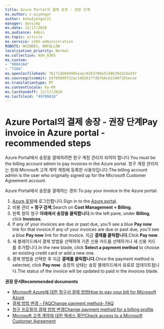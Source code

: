 ```yaml
---
title: Azure Portal의 결제 송장 - 권장 단계
ms.author: v-aiyengar
author: AshaIyengar21
manager: dansimp
ms.date: 12/17/2020
ms.audience: Admin
ms.topic: article
ms.service: o365-administration
ROBOTS: NOINDEX, NOFOLLOW
localization_priority: Normal
ms.collection: Adm_O365
ms.custom:
- "9004164"
- "7284"
ms.openlocfilehash: 76171db94d905eaec0263700e5148b29d224a247
ms.sourcegitcommit: b5f05809732ac148161ffdb7b8cb2348f101ecae
ms.translationtype: MT
ms.contentlocale: ko-KR
ms.lasthandoff: 12/17/2020
ms.locfileid: "49709818"
---
```

# <a name="pay-invoice-in-azure-portal---recommended-steps"></a><span data-ttu-id="36dfa-102">Azure Portal의 결제 송장 - 권장 단계</span><span class="sxs-lookup"><span data-stu-id="36dfa-102">Pay invoice in Azure portal - recommended steps</span></span>

<span data-ttu-id="36dfa-103">Azure Portal에서 송장을 결제하려면 청구 계정 관리자 되어야 합니다.</span><span class="sxs-lookup"><span data-stu-id="36dfa-103">You must be the billing account admin to pay invoices in the Azure portal.</span></span> <span data-ttu-id="36dfa-104">청구 계정 관리자는 원래 Microsoft 고객 계약 계정에 등록한 사용자입니다.</span><span class="sxs-lookup"><span data-stu-id="36dfa-104">The billing account admin is the user who originally signed up for the Microsoft Customer Agreement account.</span></span> 

<span data-ttu-id="36dfa-105">Azure Portal에서 송장을 결제하는 경우:</span><span class="sxs-lookup"><span data-stu-id="36dfa-105">To pay your invoice in the Azure portal:</span></span> 

1. <span data-ttu-id="36dfa-106">[Azure 포털](https://portal.azure.com/)에 로그인합니다.</span><span class="sxs-lookup"><span data-stu-id="36dfa-106">Sign in to the [Azure portal](https://portal.azure.com/).</span></span>
1. <span data-ttu-id="36dfa-107">비용 관리 **+ 청구 검색.**</span><span class="sxs-lookup"><span data-stu-id="36dfa-107">Search on **Cost Management + Billing**.</span></span>
1. <span data-ttu-id="36dfa-108">왼쪽 창의 청구 **아래에서** **송장을 클릭합니다.**</span><span class="sxs-lookup"><span data-stu-id="36dfa-108">In the left pane, under **Billing**, click **Invoices**.</span></span>
1. <span data-ttu-id="36dfa-109">If any of your invoices are due or past due, you'll see a blue **Pay now** link for that invoice.</span><span class="sxs-lookup"><span data-stu-id="36dfa-109">If any of your invoices are due or past due, you'll see a blue **Pay now** link for that invoice.</span></span> <span data-ttu-id="36dfa-110">지금 **결제를 클릭합니다.**</span><span class="sxs-lookup"><span data-stu-id="36dfa-110">Click **Pay now**.</span></span>
1. <span data-ttu-id="36dfa-111">새 블레이드에서 결제  방법을 선택하여 기존 신용 카드를 선택하거나 새 신용 카드를 추가합니다.</span><span class="sxs-lookup"><span data-stu-id="36dfa-111">In the new blade, click **Select a payment method** to choose an existing credit card or add a new one.</span></span>
1. <span data-ttu-id="36dfa-112">결제 방법을 선택한 후 지금 **결제를 클릭합니다.**</span><span class="sxs-lookup"><span data-stu-id="36dfa-112">Once the payment method is selected, click **Pay now**.</span></span>
<span data-ttu-id="36dfa-113">송장의 상태는 송장 블레이드에서 유료로 업데이트됩니다.</span><span class="sxs-lookup"><span data-stu-id="36dfa-113">The status of the invoice will be updated to paid in the invoices blade.</span></span>

<span data-ttu-id="36dfa-114">**권장 문서**</span><span class="sxs-lookup"><span data-stu-id="36dfa-114">**Recommended documents**</span></span>

- [<span data-ttu-id="36dfa-115">Microsoft Azure에 대한 청구서 결제 방법</span><span class="sxs-lookup"><span data-stu-id="36dfa-115">How to pay your bill for Microsoft Azure</span></span>](https://docs.microsoft.com/azure/cost-management-billing/understand/pay-bill)
- [<span data-ttu-id="36dfa-116">결제 방법 변경 - FAQ</span><span class="sxs-lookup"><span data-stu-id="36dfa-116">Change payment method- FAQ</span></span>](https://docs.microsoft.com/azure/billing/billing-how-to-change-credit-card?WT.mc_id=Portal-Microsoft_Azure_Support#frequently-asked-questions)
- [<span data-ttu-id="36dfa-117">청구 프로필의 결제 방법 변경</span><span class="sxs-lookup"><span data-stu-id="36dfa-117">Change payment method for a billing profile</span></span>](https://docs.microsoft.com/azure/cost-management-billing/manage/change-credit-card?WT.mc_id=Portal-Microsoft_Azure_Support#manage-credit-cards-for-a-microsoft-customer-agreement)
- [<span data-ttu-id="36dfa-118">Microsoft 고객 계약에 대한 액세스 확인</span><span class="sxs-lookup"><span data-stu-id="36dfa-118">Check access to a Microsoft Customer Agreement</span></span>](https://docs.microsoft.com/azure/cost-management-billing/manage/change-credit-card?WT.mc_id=Portal-Microsoft_Azure_Support%22%20%5Cl%20%22manage-credit-cards-for-a-microsoft-customer-agreement%22%20%5Ct%20%22_blank#check-the-type-of-your-account)